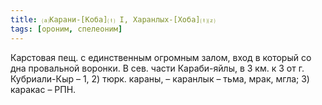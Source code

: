 ```yaml
---
title: ⒜Карани-[Коба]⒯ I, Харанлых-[Хоба]⒯⒵
tags: [ороним, спелеоним]
---
```


Карстовая пещ. с единственным огромным залом, вход в который со дна провальной
воронки. В сев. части Караби-яйлы, в 3 км. к З от г. Кубриали-Кыр – 1, 2) тюрк.
караны, – каранлык – тьма, мрак, мгла; 3) каракас – РПН.
